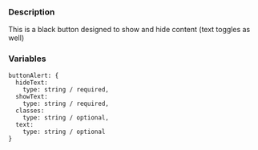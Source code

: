### Description
This is a black button designed to show and hide content (text toggles as well)

### Variables
~~~
buttonAlert: {
  hideText:
    type: string / required,
  showText:
    type: string / required,
  classes:
    type: string / optional,
  text:
    type: string / optional
}
~~~
